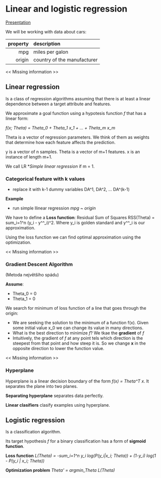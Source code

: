 # Linear and logistic regression

[ Presentation ]()

We will be working with data about cars:

| property | description |
| --:      | :--         |
| mpg | miles per galon |
| origin | country of the manufacturer |

<< Missing information >>

## Linear regression
Is a class of regression algorithms assuming that there is at least a linear dependence between a target attribute and features.

We approximate a goal function using a hypotesis function *f* that has a linear form:

*f(x; Theta) = Theta_0 + Theta_1 x_1 + ... + Theta_m x_m*

Theta is a vector of regression parameters.
We think of them as weights that determine how each feature affects the prediction.

y is a vector of n samples. Theta is a vector of m+1 features. x is an instance of length m+1.

We call LR **Simple linear regression* if m = 1.

### Categorical feature with k values
 - replace it with k-1 dummy variables DA^1, DA^2, ... DA^(k-1)

**Example**
 - run simple llinear regression *mpg* ~ *origin*
 
We have to define a **Loss function**: Residual Sum of Squares RSS(Theta) = sum_i=1^n (y_i - y^^_i)^2.
Where y_i is golden standard and y^^_i is our approximation.

Using the loss function we can find optimal approximation using the optimization.

<< Missing information >>

### Gradient Descent Algorithm
(Metoda největšího spádu)

**Assume**:
 - Theta_0 = 0
 - Theta_1 \= 0

We search for minimum of loss function of a line that goes through the origin:
 - We are seeking the solution to the minimum of a function f(x). Given some initial value x_0 we can change its value in many directions.
 - What is the best direction to minimize *f*? We tkae the **gradient** of *f*
 - Intuitively, the gradient of *f* at any point tels which direction is the steepest from that point and how steep it is. So we change **x** in the opposite direction to lower the function value.
 
<< Missing information >>

### Hyperplane
Hyperplane is a linear decision boundary of the form *f(x) = Theta^T x*.
It separates the plane into two planes.

**Separating hyperplane** separates data perfectly.

**Linear clasifiers** clasify examples using hyperplane.

## Logistic regression
Is a classification algorithm.

Its target hypothesis *f* for a binary classification has a form of **sigmoid function**.

**Loss function** *L(Theta) = -sum_i=1^n y_i log(P(y_i|x_i; Theta)) + (1-y_i) log(1 - P(y_i | x_i; Theta))*

**Optimization problem** *Theta' = argmin_Theta L(Theta)*
